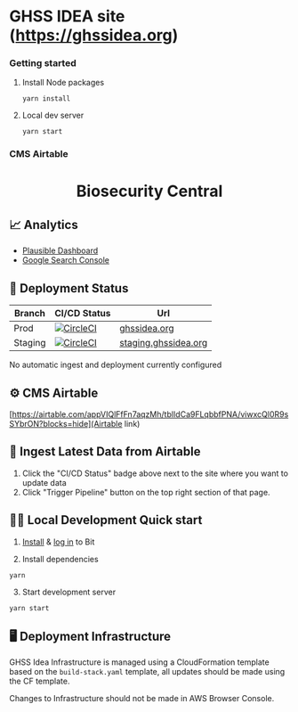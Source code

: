 # GHSS IDEA site (https://ghssidea.org)

### Getting started

1. Install Node packages
   ```
   yarn install
   ```
1. Local dev server
   ```
   yarn start
   ```

### CMS Airtable

<h1 align="center">
  Biosecurity Central
</h1>

## 📈 Analytics

- [Plausible Dashboard](https://plausible.io/ghssidea.org)
- [Google Search Console](https://search.google.com/search-console?resource_id=sc-domain%3Aghssidea.org)

## 🚀 Deployment Status

| Branch  | CI/CD Status                                                                                                                                                                                                                                                                 | Url                                                   |
| ------- | ---------------------------------------------------------------------------------------------------------------------------------------------------------------------------------------------------------------------------------------------------------------------------- | ----------------------------------------------------- |
| Prod    | [![CircleCI](https://dl.circleci.com/status-badge/img/gh/talus-analytics-bus/gida-landing/tree/prod.svg?style=svg&circle-token=5725dc9620302bd1d4d0dc29bc9db0e47f893efd)](https://dl.circleci.com/status-badge/redirect/gh/talus-analytics-bus/gida-landing/tree/prod)       | [ghssidea.org](https://ghssidea.org/)                 |
| Staging | [![CircleCI](https://dl.circleci.com/status-badge/img/gh/talus-analytics-bus/gida-landing/tree/staging.svg?style=svg&circle-token=5725dc9620302bd1d4d0dc29bc9db0e47f893efd)](https://dl.circleci.com/status-badge/redirect/gh/talus-analytics-bus/gida-landing/tree/staging) | [staging.ghssidea.org](https://staging.ghssidea.org/) |

No automatic ingest and deployment currently configured

## ⚙️ CMS Airtable

[https://airtable.com/appVIQlFfFn7aqzMh/tblIdCa9FLqbbfPNA/viwxcQl0R9sSYbrON?blocks=hide](Airtable link)

## 📄 Ingest Latest Data from Airtable

1. Click the "CI/CD Status" badge above next to the site where you want to update data
2. Click "Trigger Pipeline" button on the top right section of that page.

## 👩‍💻 Local Development Quick start

1. [Install](https://bit.dev/docs/getting-started/installing-bit/installing-bit) & [log in](https://bit.dev/reference/reference/cli-reference/#login) to Bit

2. Install dependencies

```
yarn
```

3. Start development server

```
yarn start
```

## 🖥 Deployment Infrastructure

GHSS Idea Infrastructure is managed using a CloudFormation template based on the `build-stack.yaml` template, all updates should be made using the CF template.

Changes to Infrastructure should not be made in AWS Browser Console.
